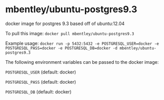 mbentley/ubuntu-postgres9.3
==================

docker image for postgres 9.3
based off of ubuntu:12.04

To pull this image:
`docker pull mbentley/ubuntu-postgres9.3`

Example usage:
`docker run -p 5432:5432 -e POSTGRESQL_USER=docker -e POSTGRESQL_PASS=docker -e POSTGRESQL_DB=docker -d mbentley/ubuntu-postgres9.3`

The following environment variables can be passed to the docker image:

`POSTGRESQL_USER` (default: docker)

`POSTGRESQL_PASS` (default: docker)

`POSTGRESQL_DB` (default: docker)
